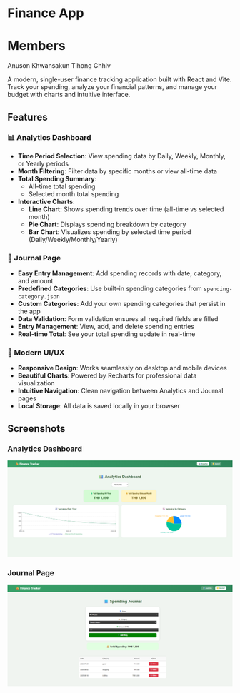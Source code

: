 
# Finance App

# Members
Anuson Khwansakun
Tihong Chhiv

A modern, single-user finance tracking application built with React and Vite. Track your spending, analyze your financial patterns, and manage your budget with charts and intuitive interface.

## Features

### 📊 Analytics Dashboard
- **Time Period Selection**: View spending data by Daily, Weekly, Monthly, or Yearly periods
- **Month Filtering**: Filter data by specific months or view all-time data
- **Total Spending Summary**: 
  - All-time total spending
  - Selected month total spending
- **Interactive Charts**:
  - **Line Chart**: Shows spending trends over time (all-time vs selected month)
  - **Pie Chart**: Displays spending breakdown by category
  - **Bar Chart**: Visualizes spending by selected time period (Daily/Weekly/Monthly/Yearly)

### 📘 Journal Page
- **Easy Entry Management**: Add spending records with date, category, and amount
- **Predefined Categories**: Use built-in spending categories from `spending-category.json`
- **Custom Categories**: Add your own spending categories that persist in the app
- **Data Validation**: Form validation ensures all required fields are filled
- **Entry Management**: View, add, and delete spending entries
- **Real-time Total**: See your total spending update in real-time

### 🎨 Modern UI/UX
- **Responsive Design**: Works seamlessly on desktop and mobile devices
- **Beautiful Charts**: Powered by Recharts for professional data visualization
- **Intuitive Navigation**: Clean navigation between Analytics and Journal pages
- **Local Storage**: All data is saved locally in your browser



## Screenshots

### Analytics Dashboard
![Analytics Dashboard](public/screenshots/Analysis.png)

### Journal Page
![Journal Page](public/screenshots/Journal.png)
